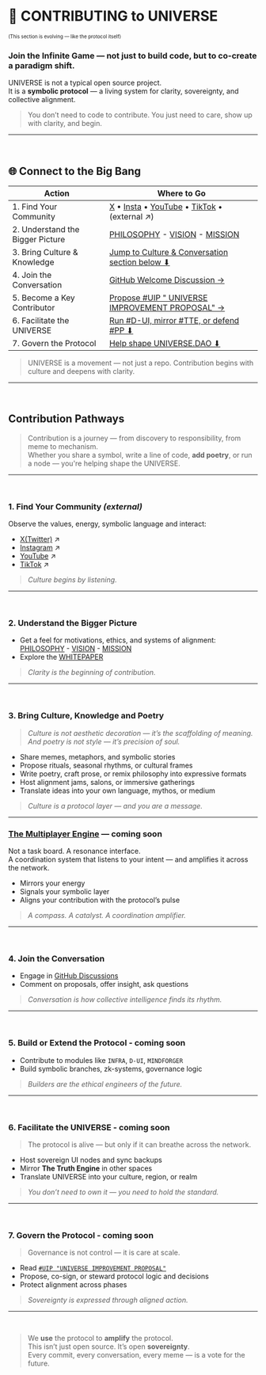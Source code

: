 # 🤝 CONTRIBUTING to UNIVERSE  
<sub><sup>(This section is evolving — like the protocol itself)</sup></sub>

### **Join the Infinite Game — not just to build code, but to co-create a paradigm shift.**

UNIVERSE is not a typical open source project.  
It is a **symbolic protocol** — a living system for clarity, sovereignty, and collective alignment.

> You don’t need to code to contribute. You just need to care, show up with clarity, and begin.

---

<br>

## 🌐 Connect to the Big Bang

| Action                        | Where to Go                                                                                   |
|-------------------------------|------------------------------------------------------------------------------------------------|
| 1. Find Your Community           | [X]([https://x.com/uni_meme_verse?s=21) • [Insta]([https://www.instagram.com/uni_meme_verse?igsh=M2MxMzI4OWNncnhz&utm_source=qr) • [YouTube](https://example.com/youtube) • [TikTok](https://www.tiktok.com/@universe.dao?_t=ZN-8vS6Y7oA1NG&_r=1) • (external ↗)|
| 2. Understand the Bigger Picture | [PHILOSOPHY](docs/PHILOSOPHY.md) - [VISION](docs/VISION.md) - [MISSION](docs/MISSION.md)     |
| 3. Bring Culture & Knowledge     | [Jump to Culture & Conversation section below ⬇](#3-bring-culture-knowledge-and-poetry)                     |
| 4. Join the Conversation         | [GitHub Welcome Discussion →](https://github.com/UNIVERSE-DAO/UNIVERSE/discussions/7)         |
| 5. Become a Key Contributor      | [Propose #UIP " UNIVERSE IMPROVEMENT PROPOSAL" →](0%20%23DAO%20-%20Layer%20Zero/0.2%20proposals/#uip.md)                      |
| 6. Facilitate the UNIVERSE       | [Run #D-UI, mirror #TTE, or defend #PP ⬇](#6-facilitate-the-universe)                         |
| 7. Govern the Protocol           | [Help shape UNIVERSE.DAO ⬇](#7-govern-the-protocol)                                           |

> UNIVERSE is a movement — not just a repo. Contribution begins with culture and deepens with clarity.

---

<br>

## Contribution Pathways

> Contribution is a journey — from discovery to responsibility, from meme to mechanism.  
> Whether you share a symbol, write a line of code, **add poetry**, or run a node — you're helping shape the UNIVERSE.

---

<br>

### 1. Find Your Community  *(external)* 

Observe the values, energy, symbolic language and interact:

- [X(Twitter)](https://example.com/x) ↗  
- [Instagram](https://example.com/instagram) ↗  
- [YouTube](https://example.com/youtube) ↗  
- [TikTok](https://example.com/tiktok) ↗  

> _Culture begins by listening._
---

<br>

### 2. Understand the Bigger Picture

- Get a feel for motivations, ethics, and systems of alignment: [PHILOSOPHY](docs/PHILOSOPHY.md) - [VISION](docs/VISION.md) - [MISSION](docs/MISSION.md)  
- Explore the [WHITEPAPER](README.md)  

> _Clarity is the beginning of contribution._



---

<br>

### 3. Bring Culture, Knowledge and Poetry

> _Culture is not aesthetic decoration — it’s the scaffolding of meaning._  
> _And poetry is not style — it’s precision of soul._

- Share memes, metaphors, and symbolic stories  
- Propose rituals, seasonal rhythms, or cultural frames  
- Write poetry, craft prose, or remix philosophy into expressive formats  
- Host alignment jams, salons, or immersive gatherings  
- Translate ideas into your own language, mythos, or medium  

> _Culture is a protocol layer — and you are a message._

---


### [The Multiplayer Engine](#the-multiplayer-engine--coming-soon) — coming soon

Not a task board. A resonance interface.  
A coordination system that listens to your intent — and amplifies it across the network.

- Mirrors your energy  
- Signals your symbolic layer  
- Aligns your contribution with the protocol’s pulse  

> _A compass. A catalyst. A coordination amplifier._

---

<br>

### 4. Join the Conversation

- Engage in [GitHub Discussions](https://github.com/UNIVERSE-DAO/UNIVERSE/discussions/7)  
- Comment on proposals, offer insight, ask questions  

> _Conversation is how collective intelligence finds its rhythm._

---

<br>

### 5. Build or Extend the Protocol - coming soon

- Contribute to modules like `INFRA`, `D-UI`, `MINDFORGER`  
- Build symbolic branches, zk-systems, governance logic  

> _Builders are the ethical engineers of the future._

---

<br>

### 6. Facilitate the UNIVERSE - coming soon

> The protocol is alive — but only if it can breathe across the network.

- Host sovereign UI nodes and sync backups  
- Mirror **The Truth Engine** in other spaces  
- Translate UNIVERSE into your culture, region, or realm  

> _You don’t need to own it — you need to hold the standard._

---

<br>

### 7. Govern the Protocol - coming soon

> Governance is not control — it is care at scale.

- Read [`#UIP "UNIVERSE IMPROVEMENT PROPOSAL"`](0%20%23DAO%20-%20Layer%20Zero/0.2%20proposals/#uip.md)  
- Propose, co-sign, or steward protocol logic and decisions  
- Protect alignment across phases  

> _Sovereignty is expressed through aligned action._

---

<br>

> We **use** the protocol to **amplify** the protocol.  
> This isn’t just open source. It’s open **sovereignty**.  
> Every commit, every conversation, every meme — is a vote for the future.
